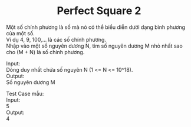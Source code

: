 <div align="center">

# Perfect Square 2
</div>

Một số chính phương là số mà nó có thể biểu diễn dưới dạng bình phương của một số. <br>
Ví dụ 4, 9, 100,... là các số chính phương.<br>
Nhập vào một số nguyên dương N, tìm số nguyên dương M nhỏ nhất sao cho (M + N) là số chính phương.<br>

Input:<br>
    Dòng duy nhất chứa số nguyên N (1 <= N <= 10^18).<br>
Output:<br>
    Số nguyên dương M<br>

Test Case mẫu:<br>
Input:<br>
5<br>
Output:<br>
4
